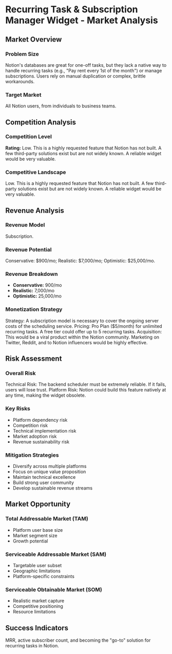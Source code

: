 # Recurring Task & Subscription Manager Widget - Market Analysis

## Market Overview

### Problem Size
Notion's databases are great for one-off tasks, but they lack a native way to handle recurring tasks (e.g., "Pay rent every 1st of the month") or manage subscriptions. Users rely on manual duplication or complex, brittle workarounds.

### Target Market
All Notion users, from individuals to business teams.

## Competition Analysis

### Competition Level
**Rating:** Low. This is a highly requested feature that Notion has not built. A few third-party solutions exist but are not widely known. A reliable widget would be very valuable.

### Competitive Landscape
Low. This is a highly requested feature that Notion has not built. A few third-party solutions exist but are not widely known. A reliable widget would be very valuable.

## Revenue Analysis

### Revenue Model
Subscription.

### Revenue Potential
Conservative: $900/mo; Realistic: $7,000/mo; Optimistic: $25,000/mo.

### Revenue Breakdown
- **Conservative:** 900/mo
- **Realistic:** 7,000/mo
- **Optimistic:** 25,000/mo

### Monetization Strategy
Strategy: A subscription model is necessary to cover the ongoing server costs of the scheduling service. Pricing: Pro Plan ($5/month) for unlimited recurring tasks. A free tier could offer up to 5 recurring tasks. Acquisition: This would be a viral product within the Notion community. Marketing on Twitter, Reddit, and to Notion influencers would be highly effective.

## Risk Assessment

### Overall Risk
Technical Risk: The backend scheduler must be extremely reliable. If it fails, users will lose trust. Platform Risk: Notion could build this feature natively at any time, making the widget obsolete.

### Key Risks
- Platform dependency risk
- Competition risk
- Technical implementation risk
- Market adoption risk
- Revenue sustainability risk

### Mitigation Strategies
- Diversify across multiple platforms
- Focus on unique value proposition
- Maintain technical excellence
- Build strong user community
- Develop sustainable revenue streams

## Market Opportunity

### Total Addressable Market (TAM)
- Platform user base size
- Market segment size
- Growth potential

### Serviceable Addressable Market (SAM)
- Targetable user subset
- Geographic limitations
- Platform-specific constraints

### Serviceable Obtainable Market (SOM)
- Realistic market capture
- Competitive positioning
- Resource limitations

## Success Indicators
MRR, active subscriber count, and becoming the "go-to" solution for recurring tasks in Notion.
